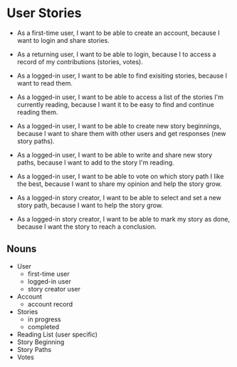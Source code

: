 # User Stories

* As a first-time user, I want to be able to create an account, because I want to login and share stories.

* As a returning user, I want to be able to login, because I to access a record of my contributions (stories, votes).

* As a logged-in user, I want to be able to find exisiting stories, because I want to read them.

* As a logged-in user, I want to be able to access a list of the stories I'm currently reading, because I want it to be easy to find and continue reading them.

* As a logged-in user, I want to be able to create new story beginnings, because I want to share them with other users and get responses (new story paths).

* As a logged-in user, I want to be able to write and share new story paths, because I want to add to the story I'm reading.

* As a logged-in user, I want to be able to vote on which story path I like the best, because I want to share my opinion and help the story grow.

* As a logged-in story creator, I want to be able to select and set a new story path, because I want to help the story grow.

* As a logged-in story creator, I want to be able to mark my story as done, because I want the story to reach a conclusion.


## Nouns

* User 
  - first-time user
  - logged-in user
  - story creator user
* Account
  - account record
* Stories
  - in progress
  - completed
* Reading List (user specific)
* Story Beginning
* Story Paths
* Votes




